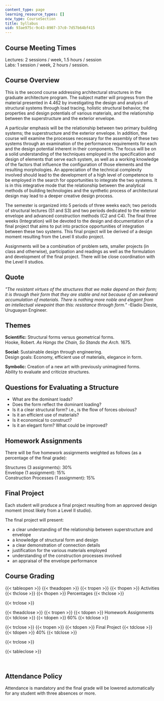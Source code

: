 ```yaml
---
content_type: page
learning_resource_types: []
ocw_type: CourseSection
title: Syllabus
uid: 93ae975c-9c43-8907-37c0-7d57b64bf415
---
```


Course Meeting Times
--------------------

Lectures: 2 sessions / week, 1.5 hours / session  
Labs: 1 session / week, 2 hours / session.

Course Overview
---------------

This is the second course addressing architectural structures in the graduate architecture program. The subject matter will progress from the material presented in 4.462 by investigating the design and analysis of structural systems through load tracing, holistic structural behavior, the properties and design potentials of various materials, and the relationship between the superstructure and the exterior envelope.

A particular emphasis will be the relationship between two primary building systems; the superstructure and the exterior envelope. In addition, the course will examine the processes necessary for the assembly of these two systems through an examination of the performance requirements for each and the design potential inherent in their components. The focus will be on a solid understanding of the techniques employed in the specification and design of elements that serve each system, as well as a working knowledge of the factors that influence the configuration of those elements and the resulting morphologies. An appreciation of the technical complexity involved should lead to the development of a high level of competence to be employed in the search for opportunities to integrate the two systems. It is in this integrative mode that the relationship between the analytical methods of building technologies and the synthetic process of architectural design may lead to a deeper creative design process.

The semester is organized into 5 periods of three weeks each; two periods of structural lectures (S1 and S3) and two periods dedicated to the exterior envelope and advanced construction methods (C2 and C4). The final three weeks (Integration) will be devoted to the design and documentation of a final project that aims to put into practice opportunities of integration between these two systems. This final project will be derived of a design moment resulting from the Level II studio project.

Assignments will be a combination of problem sets, smaller projects (in class and otherwise), participation and readings as well as the formulation and development of the final project. There will be close coordination with the Level II studios.

Quote
-----

_"The resistant virtues of the structures that we make depend on their form; it is through their form that they are stable and not because of an awkward accumulation of materials. There is nothing more noble and elegant from an intellectual viewpoint than this: resistance through form."_ -Eladio Dieste, Uruguayan Engineer.

Themes
------

**Scientific:** Structural forms versus geometrical forms.  
Hooke, Robert. _As Hangs the Chain, So Stands the Arch._ 1675.

**Social:** Sustainable design through engineering.  
Design goals: Economy, efficient use of materials, elegance in form.

**Symbolic:** Creation of a new art with previously unimagined forms.  
Ability to evaluate and criticize structures.

Questions for Evaluating a Structure
------------------------------------

*   What are the dominant loads?
*   Does the form reflect the dominant loading?
*   Is it a clear structural form? i.e., is the flow of forces obvious?
*   Is it an efficient use of materials?
*   Is it economical to construct?
*   Is it an elegant form? What could be improved?

Homework Assignments
--------------------

There will be five homework assignments weighted as follows (as a percentage of the final grade):

Structures (3 assignments): 30%  
Envelope (1 assignment): 15%  
Construction Processes (1 assignment): 15%

Final Project
-------------

Each student will produce a final project resulting from an approved design moment (most likely from a Level II studio).

The final project will present:

*   a clear understanding of the relationship between superstructure and envelope
*   a knowledge of structural form and design
*   a clear demonstration of connection details
*   justification for the various materials employed
*   understanding of the construction processes involved
*   an appraisal of the envelope performance

Course Grading
--------------

{{< tableopen >}}
{{< theadopen >}}
{{< tropen >}}
{{< thopen >}}
Activities
{{< thclose >}}
{{< thopen >}}
Percentages
{{< thclose >}}

{{< trclose >}}

{{< theadclose >}}
{{< tropen >}}
{{< tdopen >}}
Homework Assignments
{{< tdclose >}}
{{< tdopen >}}
60%
{{< tdclose >}}

{{< trclose >}}
{{< tropen >}}
{{< tdopen >}}
Final Project
{{< tdclose >}}
{{< tdopen >}}
40%
{{< tdclose >}}

{{< trclose >}}

{{< tableclose >}}

  
 

Attendance Policy
-----------------

Attendance is mandatory and the final grade will be lowered automatically for any student with three absences or more.